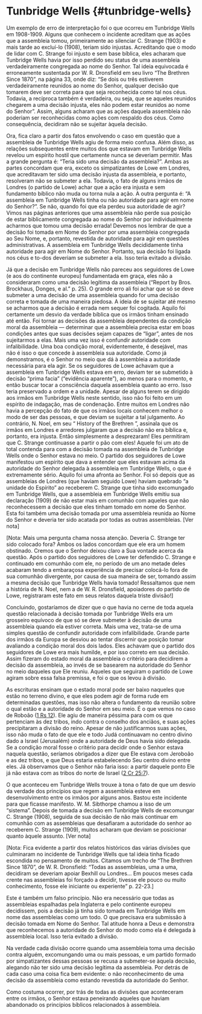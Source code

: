 # Tunbridge Wells {#tunbridge-wells}

Um exemplo de erro de interpretação foi o que ocorreu em Tunbridge Wells em 1908-1909\. Alguns que conhecem o incidente acreditam que as ações que a assembleia tomou, primeiramente ao silenciar C. Strange (1903) e mais tarde ao excluí-lo (1908), teriam sido injustas. Acreditando que o modo de lidar com C. Strange foi injusto e sem base bíblica, eles acharam que Tunbridge Wells havia por isso perdido seu status de uma assembleia verdadeiramente congregada ao nome do Senhor. Tal ideia equivocada é erroneamente sustentada por W. R. Dronsfield em seu livro “The Brethren Since 1870”, na página 33, onde diz: “Se dois ou três estiverem verdadeiramente reunidos ao nome do Senhor, qualquer decisão que tomarem deve ser correta para que seja reconhecida como tal nos céus. Todavia, a recíproca também é verdadeira, ou seja, que se aqueles reunidos chegarem a uma decisão injusta, eles não podem estar reunidos ao nome do Senhor”. Assim, alguns acharam que as ações daquela assembleia não poderiam ser reconhecidas como ações com respaldo dos céus. Como consequência, decidiram não se sujeitar àquela decisão.

Ora, fica claro a partir dos fatos envolvendo o caso em questão que a assembleia de Tunbridge Wells agiu de forma meio confusa. Além disso, as relações subsequentes entre muitos dos que estavam em Tunbridge Wells revelou um espírito hostil que certamente nunca se deveriam permitir. Mas a grande pergunta é: “Teria sido uma decisão da assembleia?”. Ambas as partes concordam que era, exceto os simpatizantes de Lowe em Londres, que acreditavam ter sido uma decisão injusta da assembleia, e portanto, resolveram não se submeter a ela. Todavia, o fato de alguns irmãos de Londres (o partido de Lowe) achar que a ação era injusta e sem fundamento bíblico não muda ou torna nula a ação. A outra pergunta é: “A assembleia em Tunbridge Wells tinha ou não autoridade para agir em nome do Senhor?”. Se não, quando foi que ela perdeu sua autoridade de agir? Vimos nas páginas anteriores que uma assembleia não perde sua posição de estar biblicamente congregada ao nome do Senhor por individualmente acharmos que tomou uma decisão errada! Devemos nos lembrar de que a decisão foi tomada em Nome do Senhor por uma assembleia congregada ao Seu Nome, e, portanto, revestida de autoridade para agir em questões administrativas. A assembleia em Tunbridge Wells decididamente tinha autoridade para agir em Nome do Senhor. Portanto, sua decisão foi ligada nos céus e to-dos deveriam se submeter a ela. Isso teria evitado a divisão.

Já que a decisão em Tunbridge Wells não pareceu aos seguidores de Lowe (e aos do continente europeu) fundamentada em graça, eles não a consideraram como uma decisão legítima da assembleia (“Report by Bros. Brockhaus, Donges, e al.” p. 25). O grande erro ali foi achar que só se deve submeter a uma decisão de uma assembleia quando for uma decisão correta e tomada de uma maneira piedosa. A ideia de se sujeitar até mesmo se acharmos que a decisão é errada nem sequer foi cogitada. Aquilo foi certamente um desvio da verdade bíblica que os irmãos tinham ensinado até então. Foi tornar as decisões da assembleia dependentes da condição moral da assembleia — determinar que a assembleia precisa estar em boas condições antes que suas decisões sejam capazes de “ligar”, antes de nos sujeitarmos a elas. Mais uma vez isso é confundir autoridade com infalibilidade. Uma boa condição moral, evidentemente, é desejável, mas não é isso o que concede à assembleia sua autoridade. Como já demonstramos, é o Senhor no meio que dá à assembleia a autoridade necessária para ela agir. Se os seguidores de Lowe achavam que a assembleia em Tunbridge Wells estava em erro, deviam ter se submetido à decisão “prima facia” (“evidência aparente”), ao menos para o momento, e então buscar tocar a consciência daquela assembleia quanto ao erro. Isso teria preservado a ordem e a unidade. Apesar de alguns terem se dirigido aos irmãos em Tunbridge Wells neste sentido, isso não foi feito em um espírito de indagação, mas de condenação. Entre muitos em Londres não havia a percepção do fato de que os irmãos locais conhecem melhor o modo de ser das pessoas, e que deviam se sujeitar a tal julgamento. Ao contrário, N. Noel, em seu “ History of the Brethren ”, assinala que os irmãos em Londres e arredores julgaram que a decisão não era bíblica e, portanto, era injusta. Então simplesmente a desprezaram! Eles permitiram que C. Strange continuasse a partir o pão com eles! Aquele foi um ato de total contenda para com a decisão tomada na assembleia de Tunbridge Wells onde o Senhor estava no meio. O partido dos seguidores de Lowe manifestou um espírito que dava a entender que eles estavam acima da autoridade do Senhor delegada à assembleia em Tunbridge Wells, o que é extremamente sério. Aquilo foi uma afronta ao Senhor. Foi só depois que as assembleias de Londres (que haviam seguido Lowe) haviam quebrado “a unidade do Espírito” ao receberem C. Strange que tinha sido excomungado em Tunbridge Wells, que a assembleia em Tunbridge Wells emitiu sua declaração (1909) de não estar mais em comunhão com aqueles que não reconhecessem a decisão que eles tinham tomado em nome do Senhor. Esta foi também uma decisão tomada por uma assembleia reunida ao Nome do Senhor e deveria ter sido acatada por todas as outras assembleias. [Ver nota]

[Nota: Mais uma pergunta chama nossa atenção. Deveria C. Strange ter sido colocado fora? Ambos os lados concordam que ele era um homem obstinado. Cremos que o Senhor deixou claro a Sua vontade acerca da questão. Após o partido dos seguidores de Lowe ter defendido C. Strange e continuado em comunhão com ele, no período de um ano metade deles acabaram tendo a embaraçosa experiência de precisar colocá-lo fora de sua comunhão divergente, por causa de sua maneira de ser, tomando assim a mesma decisão que Tunbridge Wells havia tomado! Ressaltamos que nem a história de N. Noel, nem a de W. R. Dronsfield, apoiadores do partido de Lowe, registraram este fato em seus relatos daquela triste divisão!]

Concluindo, gostaríamos de dizer que o que havia no cerne de toda aquela questão relacionada à decisão tomada por Tunbridge Wells era um grosseiro equívoco de que só se deve submeter à decisão de uma assembleia quando ela estiver correta. Mais uma vez, trata-se de uma simples questão de confundir autoridade com infalibilidade. Grande parte dos irmãos da Europa se desviou ao tentar discernir que posição tomar avaliando a condição moral dos dois lados. Eles achavam que o partido dos seguidores de Lowe era mais humilde, e por isso correto em sua decisão. Assim fizeram do estado moral da assembleia o critério para decidirem a decisão da assembleia, ao invés de se basearem na autoridade do Senhor no meio daqueles que Ele reuniu. Aqueles que seguiram o partido de Lowe agiram sobre essa falsa premissa, e foi o que os levou à divisão.

As escrituras ensinam que o estado moral pode ser baixo naqueles que estão no terreno divino, e que eles podem agir de forma rude em determinadas questões, mas isso não altera o fundamento da reunião sobre o qual estão e a autoridade do Senhor em seu meio. É o que vemos no caso de Roboão ([1 Rs 12](http://bibliaonline.com.br/acf/1rs/12)). Ele agiu de maneira péssima para com os que pertenciam às dez tribos, indo contra o conselho dos anciãos, e suas ações precipitaram a divisão do reino. Apesar de não justificarmos suas ações, isso não muda o fato de que ele e todo Judá continuavam no centro divino dado a Israel (Jerusalém) onde a autoridade de Deus havia sido delegada. Se a condição moral fosse o critério para decidir onde o Senhor estava naquela questão, seríamos obrigados a dizer que Ele estava com Jeroboão e as dez tribos, e que Deus estaria estabelecendo Seu centro divino entre eles. Já observamos que o Senhor não faria isso: a partir daquele ponto Ele já não estava com as tribos do norte de Israel ([2 Cr 25:7](http://bibliaonline.com.br/acf/2cr/25/7)).

O que aconteceu em Tunbridge Wells trouxe à tona o fato de que um desvio da verdade dos princípios que regem a assembleia esteve em desenvolvimento entre os irmãos por alguns anos. Bastou este incidente para que ficasse manifesto. W. M. Sibthorpe chamou a isso de um “sistema”. Depois de tomada a decisão em Tunbridge Wells de excomungar C. Strange (1908), seguida de sua decisão de não mais continuar em comunhão com as assembleias que desafiaram a autoridade do senhor ao receberem C. Strange (1909), muitos acharam que deviam se posicionar quanto àquele assunto. [Ver nota]

[Nota: Fica evidente a partir dos relatos históricos das várias divisões que culminaram no incidente de Tunbridge Wells que tal ideia tinha ficado escondida no pensamento de muitos. Citamos um trecho de “The Brethren Since 1870”, de W. R. Dronsfield: “Todas as assembleias, uma a uma, decidiram se deveriam apoiar Bexhill ou Londres... Em poucos meses cada crente nas assembleias foi forçado a decidir, tivesse ele pouco ou muito conhecimento, fosse ele iniciante ou experiente” p. 22-23.]

Este é também um falso princípio. Não era necessário que todas as assembleias espalhadas pela Inglaterra e pelo continente europeu decidissem, pois a decisão já tinha sido tomada em Tunbridge Wells em nome das assembleias como um todo. O que precisava era submissão à decisão tomada em Nome do Senhor. Tal atitude honra a Deus e demonstra que reconhecemos a autoridade do Senhor do modo como ela é delegada à assembleia local. Isso teria evitado a divisão.

Na verdade cada divisão ocorre quando uma assembleia toma uma decisão contra alguém, excomungando uma ou mais pessoas, e um partido formado por simpatizantes dessas pessoas se recusa a submeter-se àquela decisão, alegando não ter sido uma decisão legítima da assembleia. Por detrás de cada caso uma coisa fica bem evidente: o não reconhecimento de uma decisão da assembleia como estando revestida da autoridade do Senhor.

Como costuma ocorrer, por trás de todas as divisões que aconteceram entre os irmãos, o Senhor estava peneirando aqueles que haviam abandonado os princípios bíblicos relacionados à assembleia.